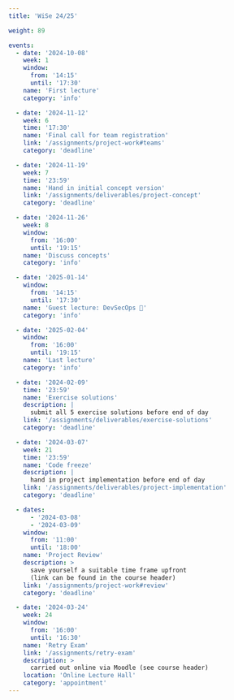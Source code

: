 ```yaml
---
title: 'WiSe 24/25'

weight: 89

events:
  - date: '2024-10-08'
    week: 1
    window:
      from: '14:15'
      until: '17:30'
    name: 'First lecture'
    category: 'info'

  - date: '2024-11-12'
    week: 6
    time: '17:30'
    name: 'Final call for team registration'
    link: '/assignments/project-work#teams'
    category: 'deadline'

  - date: '2024-11-19'
    week: 7
    time: '23:59'
    name: 'Hand in initial concept version'
    link: '/assignments/deliverables/project-concept'
    category: 'deadline'

  - date: '2024-11-26'
    week: 8
    window:
      from: '16:00'
      until: '19:15'
    name: 'Discuss concepts'
    category: 'info'

  - date: '2025-01-14'
    window:
      from: '14:15'
      until: '17:30'
    name: 'Guest lecture: DevSecOps 🌈'
    category: 'info'

  - date: '2025-02-04'
    window:
      from: '16:00'
      until: '19:15'
    name: 'Last lecture'
    category: 'info'

  - date: '2024-02-09'
    time: '23:59'
    name: 'Exercise solutions'
    description: |
      submit all 5 exercise solutions before end of day
    link: '/assignments/deliverables/exercise-solutions'
    category: 'deadline'

  - date: '2024-03-07'
    week: 21
    time: '23:59'
    name: 'Code freeze'
    description: |
      hand in project implementation before end of day
    link: '/assignments/deliverables/project-implementation'
    category: 'deadline'

  - dates:
      - '2024-03-08'
      - '2024-03-09'
    window:
      from: '11:00'
      until: '18:00'
    name: 'Project Review'
    description: >
      save yourself a suitable time frame upfront
      (link can be found in the course header)
    link: '/assignments/project-work#review'
    category: 'deadline'

  - date: '2024-03-24'
    week: 24
    window:
      from: '16:00'
      until: '16:30'
    name: 'Retry Exam'
    link: '/assignments/retry-exam'
    description: >
      carried out online via Moodle (see course header)
    location: 'Online Lecture Hall'
    category: 'appointment'
---
```



<!--SHOW IN MENU-->
